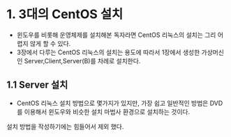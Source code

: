 # 1. 3대의 CentOS 설치
 - 윈도우를 비롯해 운영체제를 설치해본 독자라면 CentOS 리눅스의 설치는 그리 어렵지 않게 할 수 있다. 
 - 3장에서 다루는 CentOS 리눅스의 설치는 용도에 따라서 1장에서 생성한 가상머신인 Server,Client,Server(B)를 차례로 설치한다.

## 1.1 Server 설치
 - CentOS 리눅스 설치 방법으로 몇가지가 있지만, 가장 쉽고 일반적인 방법은 DVD를 이용해서 윈도우와 비슷한 설치 마법사 환경으로 설치하는 것이다.

설치 방법을 작성하기에는 힘들어서 제외 했다.
